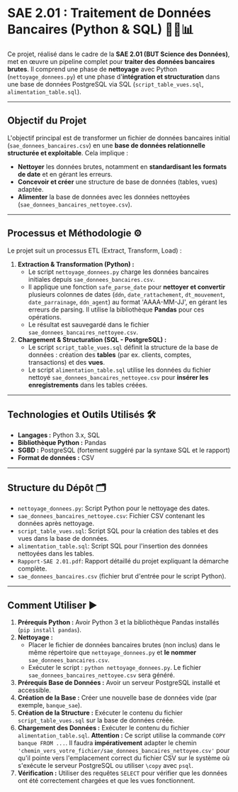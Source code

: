 # SAE 2.01 : Traitement de Données Bancaires (Python & SQL) 🏦🐍📊

Ce projet, réalisé dans le cadre de la **SAE 2.01 (BUT Science des Données)**, met en œuvre un pipeline complet pour **traiter des données bancaires brutes**. Il comprend une phase de **nettoyage** avec Python (`nettoyage_donnees.py`) et une phase d'**intégration et structuration** dans une base de données PostgreSQL via SQL (`script_table_vues.sql`, `alimentation_table.sql`).

---

## Objectif du Projet

L'objectif principal est de transformer un fichier de données bancaires initial (`sae_donnees_bancaires.csv`) en une **base de données relationnelle structurée et exploitable**. Cela implique :

* **Nettoyer** les données brutes, notamment en **standardisant les formats de date** et en gérant les erreurs.
* **Concevoir et créer** une structure de base de données (tables, vues) adaptée.
* **Alimenter** la base de données avec les données nettoyées (`sae_donnees_bancaires_nettoyee.csv`).

---

## Processus et Méthodologie ⚙️

Le projet suit un processus ETL (Extract, Transform, Load) :

1.  **Extraction & Transformation (Python) :**
    * Le script `nettoyage_donnees.py` charge les données bancaires initiales depuis `sae_donnees_bancaires.csv`.
    * Il applique une fonction `safe_parse_date` pour **nettoyer et convertir** plusieurs colonnes de dates (`ddn`, `date_rattachement`, `dt_mouvement`, `date_parrainage`, `ddn_agent`) au format 'AAAA-MM-JJ', en gérant les erreurs de parsing. Il utilise la bibliothèque **Pandas** pour ces opérations.
    * Le résultat est sauvegardé dans le fichier `sae_donnees_bancaires_nettoyee.csv`.
2.  **Chargement & Structuration (SQL - PostgreSQL) :**
    * Le script `script_table_vues.sql` définit la structure de la base de données : création des **tables** (par ex. clients, comptes, transactions) et des **vues**.
    * Le script `alimentation_table.sql` utilise les données du fichier nettoyé `sae_donnees_bancaires_nettoyee.csv` pour **insérer les enregistrements** dans les tables créées.

---

## Technologies et Outils Utilisés 🛠️

* **Langages :** Python 3.x, SQL
* **Bibliothèque Python :** Pandas
* **SGBD :** PostgreSQL (fortement suggéré par la syntaxe SQL et le rapport)
* **Format de données :** CSV

---

## Structure du Dépôt 🗂️

* `nettoyage_donnees.py`: Script Python pour le nettoyage des dates.
* `sae_donnees_bancaires_nettoyee.csv`: Fichier CSV contenant les données après nettoyage.
* `script_table_vues.sql`: Script SQL pour la création des tables et des vues dans la base de données.
* `alimentation_table.sql`: Script SQL pour l'insertion des données nettoyées dans les tables.
* `Rapport-SAE 2.01.pdf`: Rapport détaillé du projet expliquant la démarche complète.
* `sae_donnees_bancaires.csv` (fichier brut d'entrée pour le script Python).

---

## Comment Utiliser ▶️

1.  **Prérequis Python :** Avoir Python 3 et la bibliothèque Pandas installés (`pip install pandas`).
2.  **Nettoyage :**
    * Placer le fichier de données bancaires brutes (non inclus) dans le même répertoire que `nettoyage_donnees.py` et **le nommer** `sae_donnees_bancaires.csv`.
    * Exécuter le script : `python nettoyage_donnees.py`. Le fichier `sae_donnees_bancaires_nettoyee.csv` sera généré.
3.  **Prérequis Base de Données :** Avoir un serveur PostgreSQL installé et accessible.
4.  **Création de la Base :** Créer une nouvelle base de données vide (par exemple, `banque_sae`).
5.  **Création de la Structure :** Exécuter le contenu du fichier `script_table_vues.sql` sur la base de données créée.
6.  **Chargement des Données :** Exécuter le contenu du fichier `alimentation_table.sql`. **Attention :** Ce script utilise la commande `COPY banque FROM ...`. Il faudra **impérativement** adapter le chemin `'chemin_vers_votre_fichier/sae_donnees_bancaires_nettoyee.csv'` pour qu'il pointe vers l'emplacement correct du fichier CSV sur le système où s'exécute le serveur PostgreSQL ou utiliser `\copy` avec `psql`.
7.  **Vérification :** Utiliser des requêtes `SELECT` pour vérifier que les données ont été correctement chargées et que les vues fonctionnent.
